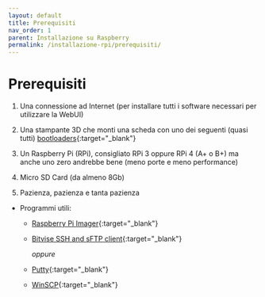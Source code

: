 ```yaml
---
layout: default
title: Prerequisiti
nav_order: 1
parent: Installazione su Raspberry
permalink: /installazione-rpi/prerequisiti/
---
```


# Prerequisiti

1. Una connessione ad Internet (per installare tutti i software necessari per utilizzare la WebUI)

1. Una stampante 3D che monti una scheda con uno dei seguenti (quasi tutti) [bootloaders](https://github.com/KevinOConnor/klipper/blob/master/docs/Bootloaders.md){:target="_blank"}

1. Un Raspberry Pi (RPi), consigliato RPi 3 oppure RPi 4 (A+ o B+) ma anche uno zero andrebbe bene (meno porte e meno performance)

1. Micro SD Card (da almeno 8Gb)

1. Pazienza, pazienza e tanta pazienza

* Programmi utili:
  * [Raspberry Pi Imager](https://www.raspberrypi.org/software/){:target="_blank"}
  * [Bitvise SSH and sFTP client](https://www.bitvise.com/ssh-client-download){:target="_blank"}

     _oppure_

  * [Putty](https://www.chiark.greenend.org.uk/~sgtatham/putty/latest.html){:target="_blank"}
  * [WinSCP](https://winscp.net/eng/download.php){:target="_blank"}

